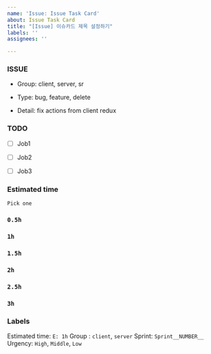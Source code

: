 ```yaml
---
name: 'Issue: Issue Task Card'
about: Issue Task Card
title: "[Issue] 이슈카드 제목 설정하기"
labels: ''
assignees: ''

---
```


### ISSUE

- Group: client, server, sr

- Type: bug, feature, delete

- Detail: fix actions from client redux

### TODO
 

- [ ] Job1

 

- [ ] Job2

 

- [ ] Job3

### Estimated time
`Pick one`

### `0.5h`
### `1h`
### `1.5h`
### `2h`
### `2.5h`
### `3h`

### Labels
Estimated time:  `E: 1h`
Group : `client`, `server`
Sprint: `Sprint__NUMBER__`
Urgency: `High`, `Middle`, `Low`

